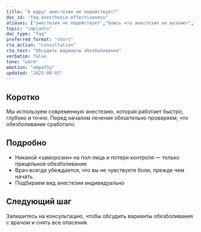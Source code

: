 ```yaml
---
title: "А вдруг анестезия не подействует?"
doc_id: "faq-anesthesia-effectiveness"
aliases: ["анестезия не подействует","боюсь что анестезия не возьмет","обезболивание не работает","не берет заморозка","страх анестезии"]
topic: "implants"
doc_type: "faq"
preferred_format: "short"
cta_action: "consultation"
cta_text: "Обсудить варианты обезболивания"
verbatim: false
tone: "warm"
emotion: "empathy"
updated: "2025-09-03"
---
```


## Коротко
Мы используем современную анестезию, которая работает быстро, глубоко и точно. Перед началом лечения обязательно проверяем, что обезболивание сработало.

## Подробно
- Никакой «заморозки» на пол-лица и потери контроля — только прицельное обезболивание  
- Врач всегда убеждается, что вы не чувствуете боли, прежде чем начать  
- Подбираем вид анестезии индивидуально

## Следующий шаг
Запишитесь на консультацию, чтобы обсудить варианты обезболивания с врачом и снять все опасения.
